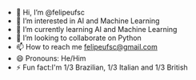 - 👋 Hi, I’m @felipeufsc
- 👀 I’m interested in AI and Machine Learning
- 🌱 I’m currently learning AI and Machine Learning
- 💞️ I’m looking to collaborate on Python
- 📫 How to reach me felipeufsc@gmail.com
- 😄 Pronouns: He/Him
- ⚡ Fun fact:I'm 1/3 Brazilian, 1/3 Italian and 1/3 British

<!---
felipeufsc/felipeufsc is a ✨ special ✨ repository because its `README.md` (this file) appears on your GitHub profile.
You can click the Preview link to take a look at your changes.
--->

